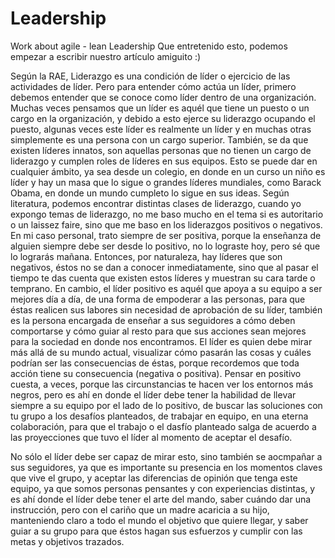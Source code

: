# Leadership
Work about agile - lean Leadership
Que entretenido esto, podemos empezar a escribir nuestro artículo amiguito :)

Según la RAE, Liderazgo es una condición de líder o ejercicio de las actividades de líder. Pero para entender cómo actúa un líder, primero debemos entender que se conoce como líder dentro de una organización. Muchas veces pensamos que un líder es aquél que tiene un puesto o un cargo en la organización, y debido a esto ejerce su liderazgo ocupando el puesto, algunas veces este líder es realmente un líder y en muchas otras simplemente es una persona con un cargo superior. También, se da que existen líderes innatos, son aquellas personas que no tienen un cargo de liderazgo y cumplen roles de líderes en sus equipos. Esto se puede dar en cualquier ámbito, ya sea desde un colegio, en donde en un curso un niño es líder y hay un masa que lo sigue o grandes líderes mundiales, como Barack Obama, en donde un mundo cumpleto lo sigue en sus ideas. 
Según literatura, podemos encontrar distintas clases de liderazgo, cuando yo expongo temas de liderazgo, no me baso mucho en el tema si es autoritario o un laissez faire, sino que me baso en los liderazgos positivos o negativos. En mi caso personal, trato siempre de ser positiva, porque la enseñanza de alguien siempre debe ser desde lo positivo, no lo lograste hoy, pero sé que lo lograrás mañana. Entonces, por naturaleza, hay líderes que son negativos, éstos no se dan a conocer inmediatamente, sino que al pasar el tiempo te das cuenta que existen estos líderes y muestran su cara tarde o temprano. En cambio, el líder positivo es aquél que apoya a su equipo a ser mejores día a día, de una forma de empoderar a las personas, para que éstas realicen sus labores sin necesidad de aprobación de su líder, también es la persona encargada de enseñar a sus seguidores a cómo deben comportarse y cómo guiar al resto para que sus acciones sean mejores para la sociedad en donde nos encontramos. 
El líder es quien debe mirar más allá de su mundo actual, visualizar cómo pasarán las cosas y cuáles podrían ser las consecuencias de éstas, porque recordemos que toda acción tiene su consecuencia (negativa o positiva). Pensar en positivo cuesta, a veces, porque las circunstancias te hacen ver los entornos más negros, pero es ahí en donde el líder debe tener la habilidad de llevar siempre a su equipo por el lado de lo positivo, de buscar las soluciones con tu grupo a los desafíos planteados, de trabajar en equipo, en una eterna colaboración, para que el trabajo o el dasfío planteado salga de acuerdo a las proyecciones que tuvo el líder al momento de aceptar el desafío. 

No sólo el líder debe ser capaz de mirar esto, sino también se aocmpañar a sus seguidores, ya que es importante su presencia en los momentos claves que vive el grupo, y aceptar las diferencias de opinión que tenga este equipo, ya que somos personas pensantes y con experiencias distintas, y es ahí donde el líder debe tener el arte del mando, saber cuándo dar una instrucción, pero con el cariño que un madre acaricia a su hijo, manteniendo claro a todo el mundo el objetivo que quiere llegar, y saber guiar a su grupo para que éstos hagan sus esfuerzos y cumplir con las metas y objetivos trazados. 
